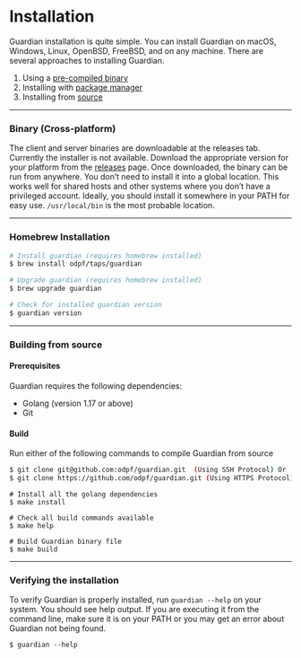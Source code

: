 # Installation
Guardian installation is quite simple. You can install Guardian on macOS, Windows, Linux, OpenBSD, FreeBSD, and on any machine. There are several approaches to installing Guardian.

1. Using a [pre-compiled binary](#binary-cross-platform)
2. Installing with [package manager](#homebrew-installation)
3. Installing from [source](#building-from-source)

---
### Binary (Cross-platform)
The client and server binaries are downloadable at the releases tab. Currently the installer is not available. Download the appropriate version for your platform from the [releases](https://github.com/odpf/guardian/releases) page. Once downloaded, the binary can be run from anywhere. You don’t need to install it into a global location. This works well for shared hosts and other systems where you don’t have a privileged account. Ideally, you should install it somewhere in your PATH for easy use. `/usr/local/bin` is the most probable location.

---
### Homebrew Installation

```sh
# Install guardian (requires homebrew installed)
$ brew install odpf/taps/guardian

# Upgrade guardian (requires homebrew installed)
$ brew upgrade guardian

# Check for installed guardian version
$ guardian version
```
---
### Building from source

#### Prerequisites
Guardian requires the following dependencies:
- Golang (version 1.17 or above)
- Git

#### Build
Run either of the following commands to compile Guardian from source

```sh
$ git clone git@github.com:odpf/guardian.git  (Using SSH Protocol) Or
$ git clone https://github.com/odpf/guardian.git (Using HTTPS Protocol)
```

```
# Install all the golang dependencies
$ make install

# Check all build commands available
$ make help

# Build Guardian binary file       
$ make build
```
---
### Verifying the installation​

To verify Guardian is properly installed, run `guardian --help` on your system. You should see help output. If you are executing it from the command line, make sure it is on your PATH or you may get an error about Guardian not being found.

```
$ guardian --help
```
